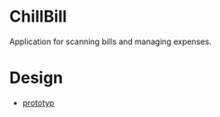 # ChillBill
Application for scanning bills and managing expenses.
# Design
 - [prototyp](https://www.figma.com/file/hffI7y9OMERwtl5tm93CQy/Chmurki?node-id=1%3A77)
